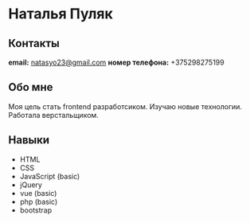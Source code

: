 # Наталья Пуляк
## Контакты
**email:** natasyo23@gmail.com
**номер телефона:** +375298275199
## Обо мне
Моя цель стать frontend  разработсиком. Изучаю новые технологии. Работала верстальщиком.
## Навыки
* HTML
* CSS
* JavaScript (basic)
* jQuery
* vue (basic)
* php (basic)
* bootstrap


